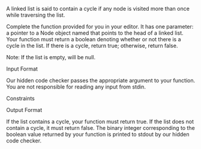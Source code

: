A linked list is said to contain a cycle if any node is visited more than once while traversing the list.

Complete the function provided for you in your editor. It has one parameter: a pointer to a Node object named  that points to the head of a linked list. Your function must return a boolean denoting whether or not there is a cycle in the list. If there is a cycle, return true; otherwise, return false.

Note: If the list is empty,  will be null.

Input Format

Our hidden code checker passes the appropriate argument to your function. You are not responsible for reading any input from stdin.

Constraints

Output Format

If the list contains a cycle, your function must return true. If the list does not contain a cycle, it must return false. The binary integer corresponding to the boolean value returned by your function is printed to stdout by our hidden code checker.



